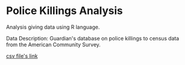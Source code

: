 # Police Killings Analysis

Analysis giving data using R language.

Data Description:
Guardian's database on police killings to census data from the American Community Survey.

[csv file's link](https://github.com/fivethirtyeight/data/tree/master/police-killings)
